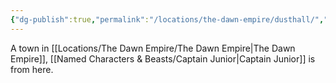 ```yaml
---
{"dg-publish":true,"permalink":"/locations/the-dawn-empire/dusthall/","tags":["Location"],"noteIcon":"","created":"2024-03-17T21:41:49.112+00:00","updated":"2024-12-13T23:06:58.499+00:00"}
---
```


A town in [[Locations/The Dawn Empire/The Dawn Empire\|The Dawn Empire]], [[Named Characters & Beasts/Captain Junior\|Captain Junior]] is from here.